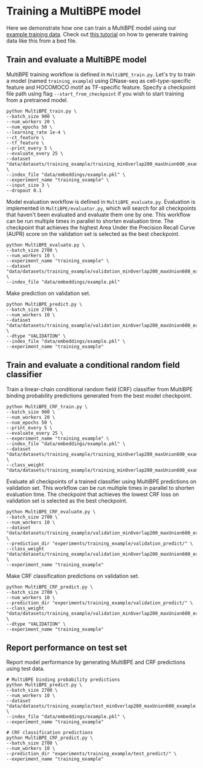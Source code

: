 # Training a MultiBPE model

Here we demonstrate how one can train a MultiBPE model using our [example training data](data/datasets/training_example/). Check out [this tutorial](preprocess/README.md#generating-data-to-train-a-multibpe-model-from-scratch) on how to generate training data like this from a bed file.

## Train and evaluate a MultiBPE model

MultiBPE training workflow is defined in `MultiBPE_train.py`. Let's try to train a model (named `training_example`) using DNase-seq as cell-type-specific feature and HOCOMOCO motif as TF-specific feature. Specify a checkpoint file path using flag `--start_from_checkpoint` if you wish to start training from a pretrained model.
```
python MultiBPE_train.py \
--batch_size 900 \
--num_workers 20 \
--num_epochs 50 \
--learning_rate 1e-4 \
--ct_feature \
--tf_feature \
--print_every 5 \
--evaluate_every 25 \
--dataset "data/datasets/training_example/training_minOverlap200_maxUnion600_example.h5" \
--index_file "data/embeddings/example.pkl" \
--experiment_name "training_example" \
--input_size 3 \
--dropout 0.1
```
Model evaluation workflow is defined in `MultiBPE_evaluate.py`. Evaluation is implemented in `MultiBPE/evaluator.py`, which will search for all checkpoints that haven't been evaluated and evaluate them one by one. This workflow can be run multiple times in parallel to shorten evaluation time. The checkpoint that achieves the highest Area Under the Precision Recall Curve (AUPR) score on the validation set is selected as the best checkpoint.
```
python MultiBPE_evaluate.py \
--batch_size 2700 \
--num_workers 10 \
--experiment_name "training_example" \
--dataset "data/datasets/training_example/validation_minOverlap200_maxUnion600_example.h5" \
--index_file "data/embeddings/example.pkl"
```

Make prediction on validation set.
```
python MultiBPE_predict.py \
--batch_size 2700 \
--num_workers 10 \
--dataset "data/datasets/training_example/validation_minOverlap200_maxUnion600_example.h5" \
--dtype "VALIDATION" \
--index_file "data/embeddings/example.pkl" \
--experiment_name "training_example"
```


## Train and evaluate a conditional random field classifier 

Train a linear-chain conditional random field (CRF) classifier from MultiBPE binding probability predictions generated from the best model checkpoint. 
```
python MultiBPE_CRF_train.py \
--batch_size 900 \
--num_workers 20 \
--num_epochs 50 \
--print_every 5 \
--evaluate_every 25 \
--experiment_name "training_example" \
--index_file "data/embeddings/example.pkl" \
--dataset "data/datasets/training_example/training_minOverlap200_maxUnion600_example.h5" \
--class_weight "data/datasets/training_example/training_minOverlap200_maxUnion600_example_weight.npy"
```

Evaluate all checkpoints of a trained classifier using MultiBPE predictions on validation set. This workflow can be run multiple times in parallel to shorten evaluation time. The checkpoint that achieves the lowest CRF loss on validation set is selected as the best checkpoint.
```
python MultiBPE_CRF_evaluate.py \
--batch_size 2700 \
--num_workers 10 \
--dataset "data/datasets/training_example/validation_minOverlap200_maxUnion600_example.h5" \
--prediction_dir "experiments/training_example/validation_predict/" \
--class_weight "data/datasets/training_example/validation_minOverlap200_maxUnion600_example_weight.npy" \
--experiment_name "training_example"
```

Make CRF classification predictions on validation set.
```
python MultiBPE_CRF_predict.py \
--batch_size 2700 \
--num_workers 10 \
--prediction_dir "experiments/training_example/validation_predict/" \
--class_weight "data/datasets/training_example/validation_minOverlap200_maxUnion600_example_weight.npy" \
--dtype "VALIDATION" \
--experiment_name "training_example"
```

## Report performance on test set

Report model performance by generating MultiBPE and CRF predictions using test data.
```
# MultiBPE binding probability predictions
python MultiBPE_predict.py \
--batch_size 2700 \
--num_workers 10 \
--dataset "data/datasets/training_example/test_minOverlap200_maxUnion600_example.h5" \
--index_file "data/embeddings/example.pkl" \
--experiment_name "training_example"

# CRF classification predictions
python MultiBPE_CRF_predict.py \
--batch_size 2700 \
--num_workers 10 \
--prediction_dir "experiments/training_example/test_predict/" \
--experiment_name "training_example"
```